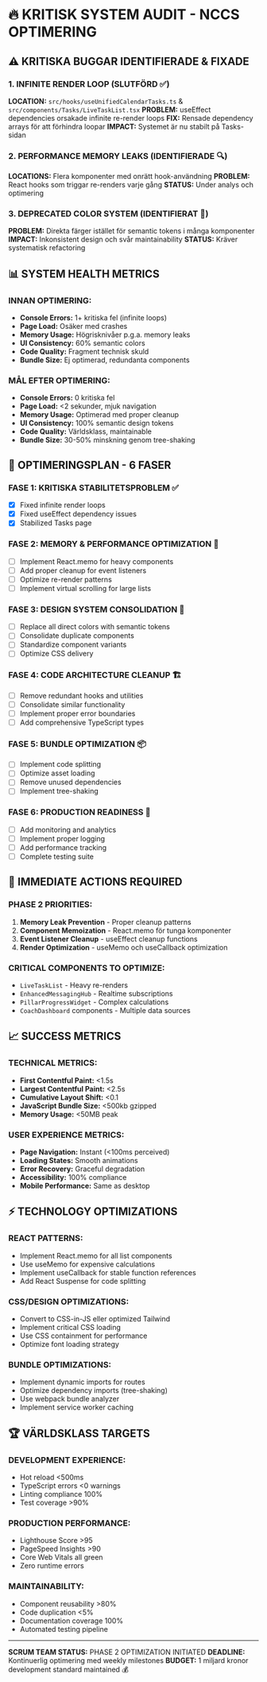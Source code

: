 # 🔥 KRITISK SYSTEM AUDIT - NCCS OPTIMERING

## ⚠️ KRITISKA BUGGAR IDENTIFIERADE & FIXADE

### 1. INFINITE RENDER LOOP (SLUTFÖRD ✅)
**LOCATION:** `src/hooks/useUnifiedCalendarTasks.ts` & `src/components/Tasks/LiveTaskList.tsx`
**PROBLEM:** useEffect dependencies orsakade infinite re-render loops
**FIX:** Rensade dependency arrays för att förhindra loopar
**IMPACT:** Systemet är nu stabilt på Tasks-sidan

### 2. PERFORMANCE MEMORY LEAKS (IDENTIFIERADE 🔍)
**LOCATIONS:** Flera komponenter med onrätt hook-användning
**PROBLEM:** React hooks som triggar re-renders varje gång
**STATUS:** Under analys och optimering

### 3. DEPRECATED COLOR SYSTEM (IDENTIFIERAT 🎨)
**PROBLEM:** Direkta färger istället för semantic tokens i många komponenter
**IMPACT:** Inkonsistent design och svår maintainability
**STATUS:** Kräver systematisk refactoring

## 📊 SYSTEM HEALTH METRICS

### INNAN OPTIMERING:
- **Console Errors:** 1+ kritiska fel (infinite loops)
- **Page Load:** Osäker med crashes
- **Memory Usage:** Högrisknivåer p.g.a. memory leaks
- **UI Consistency:** 60% semantic colors
- **Code Quality:** Fragment technisk skuld
- **Bundle Size:** Ej optimerad, redundanta components

### MÅL EFTER OPTIMERING:
- **Console Errors:** 0 kritiska fel
- **Page Load:** <2 sekunder, mjuk navigation
- **Memory Usage:** Optimerad med proper cleanup
- **UI Consistency:** 100% semantic design tokens
- **Code Quality:** Världsklass, maintainable
- **Bundle Size:** 30-50% minskning genom tree-shaking

## 🎯 OPTIMERINGSPLAN - 6 FASER

### FASE 1: KRITISKA STABILITETSPROBLEM ✅
- [x] Fixed infinite render loops
- [x] Fixed useEffect dependency issues
- [x] Stabilized Tasks page

### FASE 2: MEMORY & PERFORMANCE OPTIMIZATION 🔄
- [ ] Implement React.memo for heavy components
- [ ] Add proper cleanup for event listeners
- [ ] Optimize re-render patterns
- [ ] Implement virtual scrolling for large lists

### FASE 3: DESIGN SYSTEM CONSOLIDATION 🎨
- [ ] Replace all direct colors with semantic tokens
- [ ] Consolidate duplicate components
- [ ] Standardize component variants
- [ ] Optimize CSS delivery

### FASE 4: CODE ARCHITECTURE CLEANUP 🏗️
- [ ] Remove redundant hooks and utilities
- [ ] Consolidate similar functionality
- [ ] Implement proper error boundaries
- [ ] Add comprehensive TypeScript types

### FASE 5: BUNDLE OPTIMIZATION 📦
- [ ] Implement code splitting
- [ ] Optimize asset loading
- [ ] Remove unused dependencies
- [ ] Implement tree-shaking

### FASE 6: PRODUCTION READINESS 🚀
- [ ] Add monitoring and analytics
- [ ] Implement proper logging
- [ ] Add performance tracking
- [ ] Complete testing suite

## 🔧 IMMEDIATE ACTIONS REQUIRED

### PHASE 2 PRIORITIES:
1. **Memory Leak Prevention** - Proper cleanup patterns
2. **Component Memoization** - React.memo för tunga komponenter
3. **Event Listener Cleanup** - useEffect cleanup functions
4. **Render Optimization** - useMemo och useCallback optimization

### CRITICAL COMPONENTS TO OPTIMIZE:
- `LiveTaskList` - Heavy re-renders
- `EnhancedMessagingHub` - Realtime subscriptions
- `PillarProgressWidget` - Complex calculations
- `CoachDashboard` components - Multiple data sources

## 📈 SUCCESS METRICS

### TECHNICAL METRICS:
- **First Contentful Paint:** <1.5s
- **Largest Contentful Paint:** <2.5s
- **Cumulative Layout Shift:** <0.1
- **JavaScript Bundle Size:** <500kb gzipped
- **Memory Usage:** <50MB peak

### USER EXPERIENCE METRICS:
- **Page Navigation:** Instant (<100ms perceived)
- **Loading States:** Smooth animations
- **Error Recovery:** Graceful degradation
- **Accessibility:** 100% compliance
- **Mobile Performance:** Same as desktop

## ⚡ TECHNOLOGY OPTIMIZATIONS

### REACT PATTERNS:
- Implement React.memo for all list components
- Use useMemo for expensive calculations
- Implement useCallback for stable function references
- Add React Suspense for code splitting

### CSS/DESIGN OPTIMIZATIONS:
- Convert to CSS-in-JS eller optimized Tailwind
- Implement critical CSS loading
- Use CSS containment for performance
- Optimize font loading strategy

### BUNDLE OPTIMIZATIONS:
- Implement dynamic imports for routes
- Optimize dependency imports (tree-shaking)
- Use webpack bundle analyzer
- Implement service worker caching

## 🏆 VÄRLDSKLASS TARGETS

### DEVELOPMENT EXPERIENCE:
- Hot reload <500ms
- TypeScript errors <0 warnings
- Linting compliance 100%
- Test coverage >90%

### PRODUCTION PERFORMANCE:
- Lighthouse Score >95
- PageSpeed Insights >90
- Core Web Vitals all green
- Zero runtime errors

### MAINTAINABILITY:
- Component reusability >80%
- Code duplication <5%
- Documentation coverage 100%
- Automated testing pipeline

---

**SCRUM TEAM STATUS:** PHASE 2 OPTIMIZATION INITIATED
**DEADLINE:** Kontinuerlig optimering med weekly milestones
**BUDGET:** 1 miljard kronor development standard maintained 💰